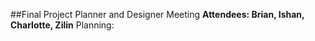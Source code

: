 ##Final Project Planner and Designer Meeting
**Attendees: Brian, Ishan, Charlotte, Zilin**
Planning: 
